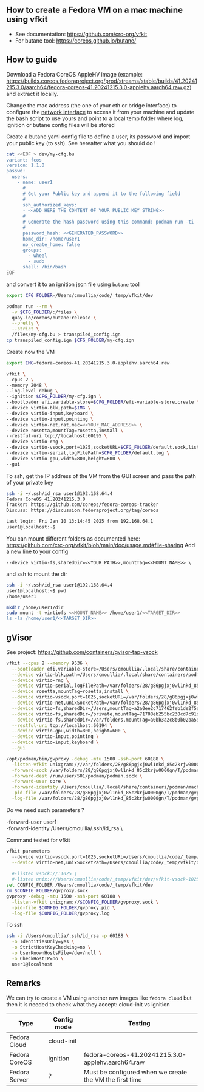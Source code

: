 ## How to create a Fedora VM on a mac machine using vfkit

- See documentation: https://github.com/crc-org/vfkit
- For butane tool: https://coreos.github.io/butane/

## How to guide

Download a Fedora CoreOS AppleHV image (example: https://builds.coreos.fedoraproject.org/prod/streams/stable/builds/41.20241215.3.0/aarch64/fedora-coreos-41.20241215.3.0-applehv.aarch64.raw.gz)
and extract it locally.

Change the mac address (the one of your eth or bridge interface) to configure the [network interface](https://github.com/crc-org/vfkit/blob/main/doc/usage.md#networking) to access it from your machine
and update the bash script to use yours and point to a local temp folder where log, ignition or butane config files will be stored

Create a butane yaml config file to define a user, its password and import your public key (to ssh). See hereafter what you should do !
```bash
cat <<EOF > dev/my-cfg.bu
variant: fcos
version: 1.1.0
passwd:
  users:
    - name: user1
      # 
      # Get your Public key and append it to the following field
      #
      ssh_authorized_keys:
      - <<ADD_HERE THE CONTENT OF YOUR PUBLIC KEY STRING>>
      #
      # Generate the hash password using this command: podman run -ti --rm quay.io/coreos/mkpasswd --method=yescrypt
      #
      password_hash: <<GENERATED_PASSWORD>>
      home_dir: /home/user1
      no_create_home: false
      groups:
        - wheel
        - sudo
      shell: /bin/bash
EOF
```

and convert it to an ignition json file using `butane` tool

```bash
export CFG_FOLDER=/Users/cmoullia/code/_temp/vfkit/dev

podman run --rm \
  -v $CFG_FOLDER/:/files \
  quay.io/coreos/butane:release \
  --pretty \
  --strict \
  /files/my-cfg.bu > transpiled_config.ign
cp transpiled_config.ign $CFG_FOLDER/my-cfg.ign  
```

Create now the VM
```bash
export IMG=fedora-coreos-41.20241215.3.0-applehv.aarch64.raw

vfkit \
--cpus 2 \
--memory 2048 \
--log-level debug \
--ignition $CFG_FOLDER/my-cfg.ign \
--bootloader efi,variable-store=$CFG_FOLDER/efi-variable-store,create \
--device virtio-blk,path=$IMG \
--device virtio-input,keyboard \
--device virtio-input,pointing \
--device virtio-net,nat,mac=<<YOUr_MAC_ADDRESS>> \
--device rosetta,mountTag=rosetta,install \
--restful-uri tcp://localhost:60195 \
--device virtio-rng \
--device virtio-vsock,port=1025,socketURL=$CFG_FOLDER/default.sock,listen \
--device virtio-serial,logFilePath=$CFG_FOLDER/default.log \
--device virtio-gpu,width=800,height=600 \
--gui
```

To ssh, get the IP address of the VM from the GUI screen and pass the path of your private key
```bash
ssh -i ~/.ssh/id_rsa user1@192.168.64.4
Fedora CoreOS 41.20241215.3.0
Tracker: https://github.com/coreos/fedora-coreos-tracker
Discuss: https://discussion.fedoraproject.org/tag/coreos

Last login: Fri Jan 10 13:14:45 2025 from 192.168.64.1
user1@localhost:~$ 
```

You can mount different folders as documented here: https://github.com/crc-org/vfkit/blob/main/doc/usage.md#file-sharing
Add a new line to your config
```aiignore
--device virtio-fs,sharedDir=<<YOUR_PATH>>,mountTag=<<MOUNT_NAME>> \
```
and ssh to mount the dir
```bash
ssh -i ~/.ssh/id_rsa user1@192.168.64.4
user1@localhost:~$ pwd
/home/user1

mkdir /home/user1/dir
sudo mount -t virtiofs <<MOUNT_NAME>> /home/user1/<<TARGET_DIR>>
ls -la /home/user1/<<TARGET_DIR>>
```

## gVisor

See project: https://github.com/containers/gvisor-tap-vsock

```bash
vfkit --cpus 8 --memory 9536 \
  --bootloader efi,variable-store=/Users/cmoullia/.local/share/containers/podman/machine/applehv/efi-bl-podman-machine-default,create \
  --device virtio-blk,path=/Users/cmoullia/.local/share/containers/podman/machine/applehv/podman-machine-default-arm64.raw \
  --device virtio-rng \
  --device virtio-serial,logFilePath=/var/folders/28/g86pgjxj0wl1nkd_85c2krjw0000gn/T/podman/podman-machine-default.log \
  --device rosetta,mountTag=rosetta,install \
  --device virtio-vsock,port=1025,socketURL=/var/folders/28/g86pgjxj0wl1nkd_85c2krjw0000gn/T/podman/podman-machine-default.sock,listen \
  --device virtio-net,unixSocketPath=/var/folders/28/g86pgjxj0wl1nkd_85c2krjw0000gn/T/podman/podman-machine-default-gvproxy.sock,mac=5a:94:ef:e4:0c:ee \
  --device virtio-fs,sharedDir=/Users,mountTag=a2a0ee2c717462feb1de2f5afd59de5fd2d8 \
  --device virtio-fs,sharedDir=/private,mountTag=71708eb255bc230cd7c91dd26f7667a7b938 \
  --device virtio-fs,sharedDir=/var/folders,mountTag=a0bb3a2c8b0b02ba5958b0576f0d6530e104 \
  --restful-uri tcp://localhost:60194 \
  --device virtio-gpu,width=800,height=600 \
  --device virtio-input,pointing \
  --device virtio-input,keyboard \
  --gui

/opt/podman/bin/gvproxy -debug -mtu 1500 -ssh-port 60188 \
  -listen-vfkit unixgram:///var/folders/28/g86pgjxj0wl1nkd_85c2krjw0000gn/T/podman/podman-machine-default-gvproxy.sock \
  -forward-sock /var/folders/28/g86pgjxj0wl1nkd_85c2krjw0000gn/T/podman/podman-machine-default-api.sock \
  -forward-dest /run/user/501/podman/podman.sock \
  -forward-user core \
  -forward-identity /Users/cmoullia/.local/share/containers/podman/machine/machine \
  -pid-file /var/folders/28/g86pgjxj0wl1nkd_85c2krjw0000gn/T/podman/gvproxy.pid \
  -log-file /var/folders/28/g86pgjxj0wl1nkd_85c2krjw0000gn/T/podman/gvproxy.log
```

Do we need such parameters ?

-forward-user user1 \
-forward-identity /Users/cmoullia/.ssh/id_rsa \

Command tested for vfkit
```bash
vfkit parameters
  --device virtio-vsock,port=1025,socketURL=/Users/cmoullia/code/_temp/vfkit/dev/vsock-1025.sock,listen \
  --device virtio-net,unixSocketPath=/Users/cmoullia/code/_temp/vfkit/dev/gvproxy.sock,mac=5a:94:ef:e4:0c:ee \
  
  #-listen vsock://:1025 \
  #-listen unix:///Users/cmoullia/code/_temp/vfkit/dev/vfkit-vsock-1025.sock \
set CONFIG_FOLDER /Users/cmoullia/code/_temp/vfkit/dev
rm $CONFIG_FOLDER/gvproxy.sock
gvproxy -debug -mtu 1500 -ssh-port 60188 \
  -listen-vfkit unixgram://$CONFIG_FOLDER/gvproxy.sock \
  -pid-file $CONFIG_FOLDER/gvproxy.pid \
  -log-file $CONFIG_FOLDER/gvproxy.log
```

To ssh
```bash
ssh -i /Users/cmoullia/.ssh/id_rsa -p 60188 \
  -o IdentitiesOnly=yes \
  -o StrictHostKeyChecking=no \
  -o UserKnownHostsFile=/dev/null \
  -o CheckHostIP=no \
  user1@localhost
```

## Remarks

We can try to create a VM using another raw images like `fedora cloud` but then it is needed to check what they accept: cloud-init vs ignition

| Type          | Config mode | Testing                                                |
|---------------|-------------|--------------------------------------------------------|
| Fedora Cloud  | cloud-init  |                                                        |
| Fedora CoreOS | ignition    | fedora-coreos-41.20241215.3.0-applehv.aarch64.raw      |
| Fedora Server | ?           | Must be configured when we create the VM the first time |
